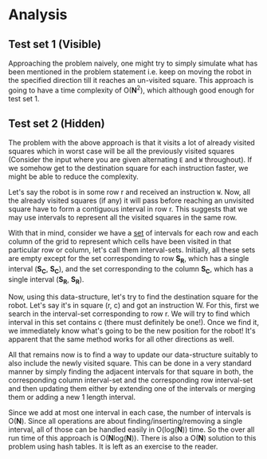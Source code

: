 # Analysis

## Test set 1 (Visible)

Approaching the problem naively, one might try to simply simulate what has been mentioned in the problem statement i.e. keep on moving the robot in the specified direction till it reaches an un-visited square. This approach is going to have a time complexity of O(**N**<sup>2</sup>), which although good enough for test set 1.

## Test set 2 (Hidden)

The problem with the above approach is that it visits a lot of already visited squares which in worst case will be all the previously visited squares (Consider the input where you are given alternating `E` and `W` throughout). If we somehow get to the destination square for each instruction faster, we might be able to reduce the complexity.

Let's say the robot is in some row r and received an instruction `W`. Now, all the already visited squares (if any) it will pass before reaching an unvisited square have to form a contiguous interval in row r. This suggests that we may use intervals to represent all the visited squares in the same row.

With that in mind, consider we have a [set](<https://en.wikipedia.org/wiki/Set_(abstract_data_type)>) of intervals for each row and each column of the grid to represent which cells have been visited in that particular row or column, let's call them interval-sets. Initially, all these sets are empty except for the set corresponding to row **S<sub>R</sub>**, which has a single interval (**S<sub>C</sub>**, **S<sub>C</sub>**), and the set corresponding to the column **S<sub>C</sub>**, which has a single interval (**S<sub>R</sub>**, **S<sub>R</sub>**).

Now, using this data-structure, let's try to find the destination square for the robot. Let's say it's in square (r, c) and got an instruction W. For this, first we search in the interval-set corresponding to row r. We will try to find which interval in this set contains c (there must definitely be one!). Once we find it, we immediately know what's going to be the new position for the robot! It's apparent that the same method works for all other directions as well.

All that remains now is to find a way to update our data-structure suitably to also include the newly visited square. This can be done in a very standard manner by simply finding the adjacent intervals for that square in both, the corresponding column interval-set and the corresponding row interval-set and then updating them either by extending one of the intervals or merging them or adding a new 1 length interval.

Since we add at most one interval in each case, the number of intervals is O(**N**). Since all operations are about finding/inserting/removing a single interval, all of those can be handled easily in O(log(**N**)) time. So the over all run time of this approach is O(**N**log(**N**)). There is also a O(**N**) solution to this problem using hash tables. It is left as an exercise to the reader.
